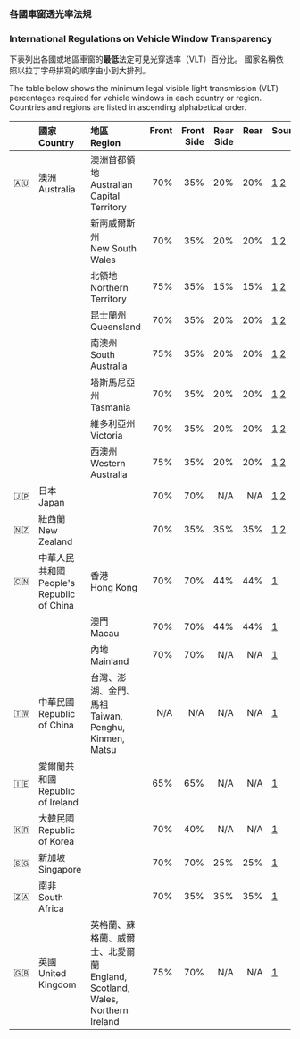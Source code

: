 ### 各國車窗透光率法規
### International Regulations on Vehicle Window Transparency

下表列出各國或地區車窗的**最低**法定可見光穿透率（VLT）百分比。
國家名稱依照以拉丁字母拼寫的順序由小到大排列。

The table below shows the minimum legal visible light transmission (VLT) percentages required for vehicle windows in each country or region. Countries and regions are listed in ascending alphabetical order.

| | 國家<br>Country | 地區<br>Region| Front<br>&nbsp; | Front<br>Side | Rear<br>Side | Rear<br>&nbsp; | Sources<br>&nbsp; |
|:--|:--|:--|-:|--:|--:|--:|:--|
| 🇦🇺 | 澳洲<br>Australia | 澳洲首都領地<br>Australian Capital Territory | 70% | 35% | 20% | 20% | [1](https://australiatintlaws.com/) [2](https://www.accesscanberra.act.gov.au/driving-transport-and-parking/registration/vehicle-windscreen-and-window-tinting) |
| | | 新南威爾斯州<br>New South Wales | 70% | 35% | 20% | 20% | [1](https://australiatintlaws.com/) [2](https://legislation.nsw.gov.au/view/whole/html/inforce/current/sl-2017-0451) |
| | | 北領地<br>Northern Territory | 75% | 35% | 15% | 15% | [1](https://australiatintlaws.com/) [2](https://nt.gov.au/driving/rego/vehicle-compliance-and-modification/vehicle-accessories) |
| | | 昆士蘭州<br>Queensland | 70% | 35% | 20% | 20% | [1](https://australiatintlaws.com/) [2](https://www.legislation.qld.gov.au/view/whole/html/inforce/2024-12-26/sl-2021-0114) |
| | | 南澳州<br>South Australia | 75% | 35% | 20% | 20% | [1](https://australiatintlaws.com/) [2](https://www.sa.gov.au/topics/driving-and-transport/vehicles/vehicle-standards-and-modifications/window-tinting)|
| | | 塔斯馬尼亞州<br>Tasmania | 70% | 35% | 20% | 20% | [1](https://australiatintlaws.com/) [2](https://www.legislation.tas.gov.au/view/html/inforce/current/sr-2024-015) |
| | | 維多利亞州<br>Victoria | 70% | 35% | 20% | 20% | [1](https://australiatintlaws.com/) [2](transport.vic.gov.au/road-rules-and-safety/window-tinting) |
| | | 西澳州<br>Western Australia | 75% | 35% | 20% | 20% | [1](https://australiatintlaws.com/) [2](https://www.legislation.wa.gov.au/legislation/prod/filestore.nsf/FileURL/mrdoc_28719.htm/%24FILE/Road%20Traffic%20(Vehicles)%20Regulations%202014%20-%20[00-g0-00].html) |
| 🇯🇵 | 日本<br>Japan | | 70% | 70% | N/A | N/A | [1](https://www.mlit.go.jp/jidosha/jidosha/tenkenseibi/huseikaizou/h1/h1-2/) [2](https://www.mlit.go.jp/jidosha/content/S195.pdf) |
| 🇳🇿 | 紐西蘭<br>New Zealand | | 70% | 35% | 35% | 35% | [1](https://www.nzta.govt.nz/vehicles/warrants-and-certificates/vehicle-equipment/vehicle-windows-wipers-and-mirrors/) [2](https://vehicleinspection.nzta.govt.nz/virms/in-service-wof-and-cof/light-psvs/vision/glazing) |
| 🇨🇳 | 中華人民共和國<br>People's Republic of China | 香港<br>Hong Kong | 70% | 70% | 44% | 44% | [1](https://www.td.gov.hk/filemanager/sc/content_4808/item1.4.pdf) |
| | | 澳門<br>Macau | 70% | 70% | 44% | 44% | [1](https://bo.io.gov.mo/bo/i/93/17/codestcn/declei17an.asp) |
| | | 內地<br>Mainland | 70% | 70% | N/A | N/A | [1](https://openstd.samr.gov.cn/bzgk/gb/newGbInfo?hcno=06A0C376A0CA7B14E93106194C99730F) |
| 🇹🇼 | 中華民國<br>Republic of China | 台灣、澎湖、金門、馬祖<br>Taiwan, Penghu, Kinmen, Matsu | N/A | N/A | N/A | N/A | [1](https://taiwannews.com.tw/news/6108145) |
| 🇮🇪 | 愛爾蘭共和國<br>Republic of Ireland | | 65% | 65% | N/A | N/A | [1](https://www.rsa.ie/road-safety/road-users/vehicle-components/vehicle-glass/window-tinting) |
| 🇰🇷 | 大韓民國<br>Republic of Korea | | 70% | 40% | N/A | N/A | [1](https://elaw.klri.re.kr/eng_service/lawView.do?hseq=51393&lang=ENG) |
| 🇸🇬 | 新加坡<br>Singapore | | 70% | 70% | 25% | 25% | [1](https://onemotoring.lta.gov.sg/content/onemotoring/home/owning/modification.html) |
| 🇿🇦 | 南非<br>South Africa | | 70% | 35% | 35% | 35% | [1](http://www.kzntransport.gov.za/reading_room/acts/national/NRTA%20Regs%20Part%201.pdf) |
| 🇬🇧 | 英國<br>United Kingdom | 英格蘭、蘇格蘭、威爾士、北愛爾蘭<br>England, Scotland, Wales, Northern Ireland | 75% | 70% | N/A | N/A | [1](https://www.gov.uk/tinted-vehicle-window-rules) |

